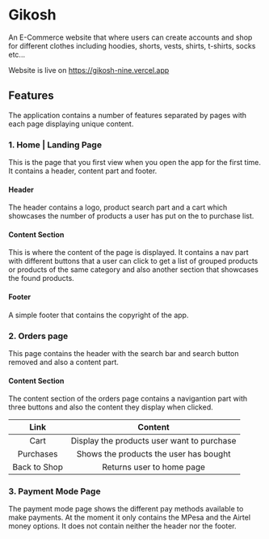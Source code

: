 # Gikosh

An E-Commerce website that where users can create accounts and shop for different clothes including hoodies, shorts, vests, shirts, t-shirts, socks etc...

Website is live on https://gikosh-nine.vercel.app

## Features

The application contains a number of features separated by pages with each page displaying unique content.

### 1. Home | Landing Page

This is the page that you first view when you open the app for the first time. It contains a header, content part and footer.

#### Header

The header contains a logo, product search part and a cart which showcases the number of products a user has put on the to purchase list.

#### Content Section

This is where the content of the page is displayed. It contains a nav part with different buttons that a user can click to get a list of grouped products or products of the same category and also another section that showcases the found products.

#### Footer

A simple footer that contains the copyright of the app.

### 2. Orders page

This page contains the header with the search bar and search button removed and also a content part.

#### Content Section

The content section of the orders page contains a navigantion part with three buttons and also the content they display when clicked.

|     Link     |                  Content                   |
| :----------: | :----------------------------------------: |
|     Cart     | Display the products user want to purchase |
|  Purchases   |   Shows the products the user has bought   |
| Back to Shop |         Returns user to home page          |

### 3. Payment Mode Page

The payment mode page shows the different pay methods available to make payments. At the moment it only contains the MPesa and the Airtel money options.
It does not contain neither the header nor the footer.
